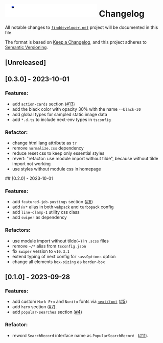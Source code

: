 <h1><img src="src/assets/svgs/logo.svg" width="300"/> Changelog</h1>

All notable changes to [`finddeveloper.net`](https://finddeveloper.net) project will be documented in this file.

The format is based on [Keep a Changelog](https://keepachangelog.com/en/1.0.0/),
and this project adheres to [Semantic Versioning](https://semver.org/spec/v2.0.0.html).

## [Unreleased]

## [0.3.0] - 2023-10-01

### Features:

- add `action-cards` section ([#13](https://github.com/Asim-Tahir/finddeveloper.net/issues/13))
- add the black color with opacity 30% with the name `--black-30`
- add global types for sampled static image data
- add `*.d.ts` to include next-env types in `tsconfig`

### Refactor:

- change html lang attribute as `tr`
- remove `normalize.css` dependency
- reduce reset css to keep only essential styles
- revert: "refactor: use module import without tilde", because without tilde import not working
- use styles without module css in homepage

## [0.2.0] - 2023-10-01

### Features:

- add `featured-job-postings` section ([#9](https://github.com/Asim-Tahir/finddeveloper.net/issues/9))
- add `@/*` alias in both `webpack` and `turbopack` config
- add `line-clamp-1` utility css class
- add `swiper` as dependency

### Refactors:

- use module import without tilde(~) in `.scss` files
- remove `~/*` alias from `tsconfig.json`
- fix `swiper` version to `v10.3.1`
- extend typing of next config for `sassOptions` option
- change all elements `box-sizing` as `border-box`

## [0.1.0] - 2023-09-28

### Features:

- add custom `Mark Pro` and `Nunito` fonts via [`next/font`](https://nextjs.org/docs/app/api-reference/components/font) ([#5](https://github.com/Asim-Tahir/finddeveloper.net/issues/5))
- add `hero` section ([#7](https://github.com/Asim-Tahir/finddeveloper.net/issues/7)).
- add `popular-searches` section ([#4](https://github.com/Asim-Tahir/finddeveloper.net/issues/4))

### Refactor:

- reword `SearchRecord` interface name as `PopularSearchRecord ` ([#11](https://github.com/Asim-Tahir/finddeveloper.net/pull/11)).